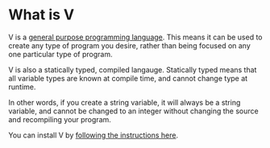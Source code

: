 What is V
=========

V is a [general purpose programming language](https://en.wikipedia.org/wiki/General-purpose_programming_language).
This means it can be used to create any type of program you desire, rather than being focused on
any one particular type of program.

V is also a statically typed, compiled langauge.  Statically typed means that
all variable types are known at compile time, and cannot change type at runtime.

In other words, if you create a string variable, it will always be a string
variable, and cannot be changed to an integer without changing the source and
recompiling your program.

You can install V by [following the instructions here](https://github.com/vlang/v/blob/master/README.md#installing-v-from-source).
